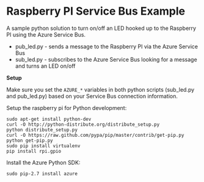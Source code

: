 Raspberry PI Service Bus Example
==========================

A sample python solution to turn on/off an LED hooked up to the Raspberry PI using the Azure Service Bus. 

* pub_led.py - sends a message to the Raspberry PI via the Azure Service Bus
* sub_led.py - subscribes to the Azure Service Bus looking for a message and turns an LED on/off

**Setup**

Make sure you set the `AZURE_*` variables in both python scripts (sub_led.py and pub_led.py) based on your Service Bus connection information.

Setup the raspberry pi for Python development:

	sudo apt-get install python-dev
	curl -O http://python-distribute.org/distribute_setup.py
	python distribute_setup.py
	curl -O https://raw.github.com/pypa/pip/master/contrib/get-pip.py
	python get-pip.py
	sudo pip install virtualenv
	pip install rpi.gpio
    
Install the Azure Python SDK:

	sudo pip-2.7 install azure

